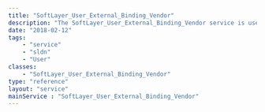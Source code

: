 ```yaml
---
title: "SoftLayer_User_External_Binding_Vendor"
description: "The SoftLayer_User_External_Binding_Vendor service is used to retrieve a list of available 3rd party vendors that SoftLayer supports for external bindings. "
date: "2018-02-12"
tags:
    - "service"
    - "sldn"
    - "User"
classes:
    - "SoftLayer_User_External_Binding_Vendor"
type: "reference"
layout: "service"
mainService : "SoftLayer_User_External_Binding_Vendor"
---
```

